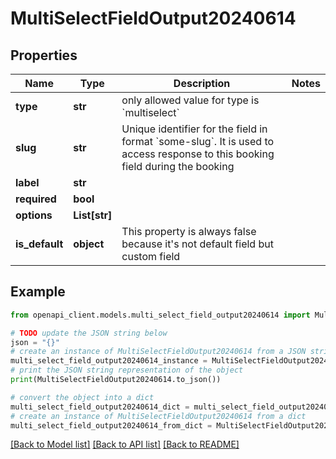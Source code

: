# MultiSelectFieldOutput20240614


## Properties

Name | Type | Description | Notes
------------ | ------------- | ------------- | -------------
**type** | **str** | only allowed value for type is &#x60;multiselect&#x60; | 
**slug** | **str** | Unique identifier for the field in format &#x60;some-slug&#x60;. It is used to access response to this booking field during the booking | 
**label** | **str** |  | 
**required** | **bool** |  | 
**options** | **List[str]** |  | 
**is_default** | **object** | This property is always false because it&#39;s not default field but custom field | 

## Example

```python
from openapi_client.models.multi_select_field_output20240614 import MultiSelectFieldOutput20240614

# TODO update the JSON string below
json = "{}"
# create an instance of MultiSelectFieldOutput20240614 from a JSON string
multi_select_field_output20240614_instance = MultiSelectFieldOutput20240614.from_json(json)
# print the JSON string representation of the object
print(MultiSelectFieldOutput20240614.to_json())

# convert the object into a dict
multi_select_field_output20240614_dict = multi_select_field_output20240614_instance.to_dict()
# create an instance of MultiSelectFieldOutput20240614 from a dict
multi_select_field_output20240614_from_dict = MultiSelectFieldOutput20240614.from_dict(multi_select_field_output20240614_dict)
```
[[Back to Model list]](../README.md#documentation-for-models) [[Back to API list]](../README.md#documentation-for-api-endpoints) [[Back to README]](../README.md)


